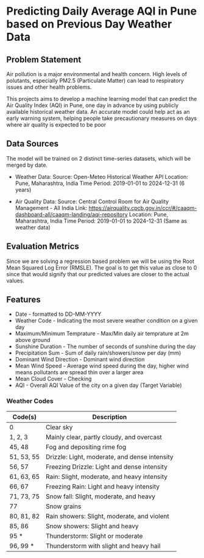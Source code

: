 # Predicting Daily Average AQI in Pune based on Previous Day Weather Data

## Problem Statement
Air pollution is a major environmental and health concern. High levels of polutants, especially PM2.5 (Particulate Matter) can lead to
respiratory issues and other health problems.

This projects aims to develop a machine learning model that can predict the Air Quality Index (AQI) in Pune, one day in advance by using publicly available historical weather data. An accurate model could help act as an early warning system, helping people take precautionary measures on days where air quality is expected to be poor

## Data Sources
The model will be trained on 2 distinct time-series datasets, which will be merged by date.
* Weather Data:
    Source: Open-Meteo Historical Weather API
    Location: Pune, Maharashtra, India
    Time Period: 2019-01-01 to 2024-12-31 (6 years)

* Air Quality Data:
    Source: Central Control Room for Air Quality Management - All India
    Link: https://airquality.cpcb.gov.in/ccr/#/caaqm-dashboard-all/caaqm-landing/aqi-repository
    Location: Pune, Maharashtra, India
    Time Period: 2019-01-01 to 2024-12-31 (Same as weather data)

## Evaluation Metrics
Since we are solving a regression based problem we will be using the Root Mean Squared Log Error (RMSLE). The goal is to get this value as close to 0 since that would signify that our predicted values are closer to the actual values.

## Features
* Date - formatted to DD-MM-YYYY
* Weather Code - Indicating the most severe weather condition on a given day
* Maximum/Minimum Temprature - Max/Min daily air temprature at 2m above ground
* Sunshine Duration - The number of seconds of sunshine during the day
* Precipitation Sum - Sum of daily rain/showers/snow per day (mm)
* Dominant Wind Direction - Dominant wind direction
* Mean Wind Speed - Average wind speed during the day, higher wind means pollutants are spread thin over a larger area
* Mean Cloud Cover - Checking
* AQI - Overall AQI Value of the city on a given day (Target Variable)

### Weather Codes

| Code(s)        | Description                                   |
|----------------|-----------------------------------------------|
| 0              | Clear sky                                    |
| 1, 2, 3        | Mainly clear, partly cloudy, and overcast     |
| 45, 48         | Fog and depositing rime fog                   |
| 51, 53, 55     | Drizzle: Light, moderate, and dense intensity |
| 56, 57         | Freezing Drizzle: Light and dense intensity   |
| 61, 63, 65     | Rain: Slight, moderate, and heavy intensity   |
| 66, 67         | Freezing Rain: Light and heavy intensity      |
| 71, 73, 75     | Snow fall: Slight, moderate, and heavy        |
| 77             | Snow grains                                   |
| 80, 81, 82     | Rain showers: Slight, moderate, and violent   |
| 85, 86         | Snow showers: Slight and heavy                |
| 95 *           | Thunderstorm: Slight or moderate              |
| 96, 99 *       | Thunderstorm with slight and heavy hail       |
